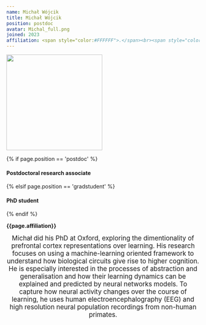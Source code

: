 ```yaml
---
name: Michał Wójcik
title: Michał Wójcik
position: postdoc
avatar: Michal_full.png
joined: 2023
affiliation: <span style="color:#FFFFFF">.</span><br><span style="color:#FFFFFF">.</span>
---
```


<img width="250" src="{{site.baseurl}}/images/people/{{page.avatar}}" data-action="zoom">

 {% if page.position == 'postdoc' %}
<h4>Postdoctoral research associate</h4>
 {% elsif page.position == 'gradstudent' %}
<h4>PhD student</h4>
 {% endif %}

<b>{{page.affiliation}}</b>

<header class="masthead text-justify" style="font-size:120%">
Michał did his PhD at Oxford, exploring the dimentionality of prefrontal cortex representations over learning. His research focuses on using a machine-learning oriented framework to understand how biological circuits give rise to higher cognition. He is especially interested in the processes of abstraction and generalisation and how their learning dynamics can be explained and predicted by neural networks models. To capture how neural activity changes over the course of learning, he uses human electroencephalography (EEG) and high resolution neural population recordings from non-human primates.

</header>
<br><br>
